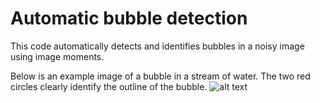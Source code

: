 # Automatic bubble detection
This code automatically detects and identifies bubbles in a noisy image using image moments.

Below is an example image of a bubble in a stream of water. The two red circles clearly identify the outline of the bubble.
![alt text](bubble.png "Bubble in water")
